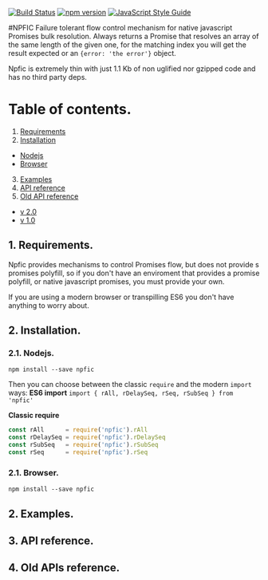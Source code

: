 [![Build Status](https://travis-ci.org/josegl/npfic.svg?branch=master)](https://travis-ci.org/josegl/npfic)
[![npm version](https://img.shields.io/npm/v/npfic.svg?style=flat-square)](https://www.npmjs.com/package/npfic)
[![JavaScript Style Guide](https://img.shields.io/badge/code%20style-standard-brightgreen.svg)](http://standardjs.com/)

#NPFIC
Failure tolerant flow control mechanism for native javascript Promises bulk resolution.
Always returns a Promise that resolves an array of the same length of the given one, for
the matching index you will get the result expected or an `{error: 'the error'}` object.

Npfic is extremely thin with just 1.1 Kb of non uglified nor gzipped code and has no third
party deps.

# Table of contents.
1. [Requirements](#requirements)
2. [Installation](#Installation)
  * [Nodejs](#installNodejs)
  * [Browser](#Browser)
3. [Examples](#examples)
4. [API reference](#api)
5. [Old API reference](#oldapi)
  * [v 2.0](#v2)
  * [v 1.0](#v1)

## <a name='requirements'></a>1. Requirements.
Npfic provides mechanisms to control Promises flow, but does not provide s promises 
polyfill, so if you don't have an enviroment that provides a promise polyfill, or native
javascript promises, you must provide your own.

If you are using a modern browser or transpilling ES6 you don't have anything to worry 
about.

## <a name='installation'></a>2. Installation.
### <a name='installNodejs'></a>2.1. Nodejs.
`npm install --save npfic`

Then you can choose between the classic `require` and the modern `import` ways:
**ES6 import**
`import { rAll, rDelaySeq, rSeq, rSubSeq } from 'npfic'`

**Classic require**
```javascript
const rAll      = require('npfic').rAll
const rDelaySeq = require('npfic').rDelaySeq
const rSubSeq   = require('npfic').rSubSeq
const rSeq      = require('npfic').rSeq
```

### <a name='installNodejs'></a>2.1. Browser.
`npm install --save npfic`

## <a name='Examples'></a>2. Examples.
## <a name='api'></a>3. API reference.
## <a name='oldapi'></a>4. Old APIs reference.
